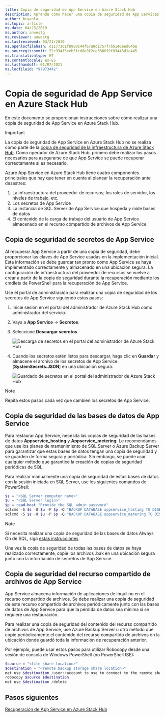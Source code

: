 ```yaml
---
title: Copia de seguridad de App Service en Azure Stack Hub
description: Aprenda cómo hacer una copia de seguridad de App Services en Azure Stack Hub.
author: bryanla
ms.topic: article
ms.date: 04/23/2019
ms.author: anwestg
ms.reviewer: anwestg
ms.lastreviewed: 03/21/2019
ms.openlocfilehash: d1177361f8980c44f67a0d1757f7bb146aed04be
ms.sourcegitcommit: 52c934f5eeb5fcd8e8f2ce3380f9f03443d1e445
ms.translationtype: HT
ms.contentlocale: es-ES
ms.lasthandoff: 01/07/2021
ms.locfileid: "97973442"
---
```

# <a name="back-up-app-service-on-azure-stack-hub"></a>Copia de seguridad de App Service en Azure Stack Hub

En este documento se proporcionan instrucciones sobre cómo realizar una copia de seguridad de App Service en Azure Stack Hub.

> [!IMPORTANT]
> La copia de seguridad de App Service en Azure Stack Hub no se realiza como parte de la [copia de seguridad de la infraestructura de Azure Stack Hub](azure-stack-backup-infrastructure-backup.md). Como operador de Azure Stack Hub, primero debe realizar los pasos necesarios para asegurarse de que App Service se puede recuperar correctamente si es necesario.

Azure App Service en Azure Stack Hub tiene cuatro componentes principales que hay que tener en cuenta al planear la recuperación ante desastres:
1. La infraestructura del proveedor de recursos; los roles de servidor, los niveles de trabajo, etc. 
2. Los secretos de App Service
3. La instancia de SQL Server de App Service que hospeda y mide bases de datos
4. El contenido de la carga de trabajo del usuario de App Service almacenado en el recurso compartido de archivos de App Service

## <a name="back-up-app-service-secrets"></a>Copia de seguridad de secretos de App Service
Al recuperar App Service a partir de una copia de seguridad, debe proporcionar las claves de App Service usadas en la implementación inicial. Esta información se debe guardar tan pronto como App Service se haya implementado correctamente y almacenado en una ubicación segura. La configuración de infraestructura del proveedor de recursos se vuelve a crear a partir de la copia de seguridad durante la recuperación mediante los cmdlets de PowerShell para la recuperación de App Service.

Use el portal de administración para realizar una copia de seguridad de los secretos de App Service siguiendo estos pasos: 

1. Inicie sesión en el portal del administrador de Azure Stack Hub como administrador del servicio.

2. Vaya a **App Service** -> **Secretos**. 

3. Seleccione **Descargar secretos**.

   ![Descarga de secretos en el portal del administrador de Azure Stack Hub](./media/app-service-back-up/download-secrets.png)

4. Cuando los secretos estén listos para descargar, haga clic en **Guardar** y almacene el archivo de los secretos de App Service (**SystemSecrets.JSON**) en una ubicación segura. 

   ![Guardado de secretos en el portal del administrador de Azure Stack Hub](./media/app-service-back-up/save-secrets.png)

> [!NOTE]
> Repita estos pasos cada vez que cambien los secretos de App Service.

## <a name="back-up-the-app-service-databases"></a>Copia de seguridad de las bases de datos de App Service
Para restaurar App Service, necesita las copias de seguridad de las bases de datos **Appservice_hosting** y **Appservice_metering**. Le recomendamos que use los planes de mantenimiento de SQL Server o Azure Backup Server para garantizar que estas bases de datos tengan una copia de seguridad y se guarden de forma segura y periódica. Sin embargo, se puede usar cualquier método que garantice la creación de copias de seguridad periódicas de SQL.

Para realizar manualmente una copia de seguridad de estas bases de datos con la sesión iniciada en SQL Server, use los siguientes comandos de PowerShell:

  ```powershell
  $s = "<SQL Server computer name>"
  $u = "<SQL Server login>" 
  $p = read-host "Provide the SQL admin password"
  sqlcmd -S $s -U $u -P $p -Q "BACKUP DATABASE appservice_hosting TO DISK = '<path>\hosting.bak'"
  sqlcmd -S $s -U $u -P $p -Q "BACKUP DATABASE appservice_metering TO DISK = '<path>\metering.bak'"
  ```

> [!NOTE]
> Si necesita realizar una copia de seguridad de las bases de datos Always On de SQL, siga [estas instrucciones](/sql/database-engine/availability-groups/windows/configure-backup-on-availability-replicas-sql-server?view=sql-server-2017&preserve-view=true). 

Una vez la copia de seguridad de todas las bases de datos se haya realizado correctamente, copie los archivos .bak en una ubicación segura junto con la información de secretos de App Service.

## <a name="back-up-the-app-service-file-share"></a>Copia de seguridad del recurso compartido de archivos de App Service
App Service almacena información de aplicaciones de inquilino en el recurso compartido de archivos. Se debe realizar una copia de seguridad de este recurso compartido de archivos periódicamente junto con las bases de datos de App Service para que la pérdida de datos sea mínima si se requiere una restauración.

Para realizar una copia de seguridad del contenido del recurso compartido de archivos de App Service, use Azure Backup Server u otro método que copie periódicamente el contenido del recurso compartido de archivos en la ubicación donde guardó toda la información de recuperación anterior.

Por ejemplo, puede usar estos pasos para utilizar Robocopy desde una sesión de consola de Windows PowerShell (no PowerShell ISE):

```powershell
$source = "<file share location>"
$destination = "<remote backup storage share location>"
net use $destination /user:<account to use to connect to the remote share in the format of domain\username> *
robocopy $source $destination
net use $destination /delete
```

## <a name="next-steps"></a>Pasos siguientes
[Recuperación de App Service en Azure Stack Hub](app-service-recover.md)
